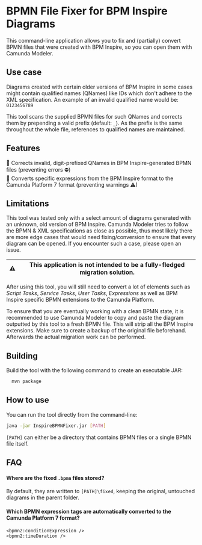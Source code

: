 # BPMN File Fixer for BPM Inspire Diagrams

This command-line application allows you to fix and (partially) convert BPMN files that were created with BPM Inspire, so you can open them with Camunda Modeler.

## Use case

Diagrams created with certain older versions of BPM Inspire in some cases might contain qualified names (QNames) like IDs which don't adhere to the XML specification. An example of an invalid qualified name would be: `0123456789`

This tool scans the supplied BPMN files for such QNames and corrects them by prepending a valid prefix (default: `_`). As the prefix is the same throughout the whole file, references to qualified names are maintained.

## Features

🔧 Corrects invalid, digit-prefixed QNames in BPM Inspire-generated BPMN files (preventing errors ⛔) \
🔧 Converts specific expressions from the BPM Inspire format to the Camunda Platform 7 format (preventing warnings ⚠)

## Limitations

This tool was tested only with a select amount of diagrams generated with an unknown, old version of BPM Inspire. Camunda Modeler tries to follow the BPMN & XML specifications as close as possible, thus most likely there are more edge cases that would need fixing/conversion to ensure that every diagram can be opened. If you encounter such a case, please open an issue.

| ⚠ | This application is not intended to be a fully-fledged migration solution. |
|--|--|

After using this tool, you will still need to convert a lot of elements such as *Script Tasks*, *Service Tasks*, *User Tasks*, *Expressions* as well as BPM Inspire specific BPMN extensions to the Camunda Platform.

To ensure that you are eventually working with a clean BPMN state, it is recommended to use Camunda Modeler to copy and paste the diagram outputted by this tool to a fresh BPMN file. This will strip all the BPM Inspire extensions. Make sure to create a backup of the original file beforehand. Afterwards the actual migration work can be performed.

## Building

Build the tool with the following command to create an executable JAR:

```bash
  mvn package
```
## How to use

You can run the tool directly from the command-line:

```bash
java -jar InspireBPMNFixer.jar [PATH]
```

`[PATH]` can either be a directory that contains BPMN files or a single BPMN file itself.
## FAQ

#### Where are the fixed `.bpmn` files stored?

By default, they are written to `[PATH]\fixed`, keeping the original, untouched diagrams in the parent folder.

#### Which BPMN expression tags are automatically converted to the Camunda Platform 7 format?

`<bpmn2:conditionExpression />`\
`<bpmn2:timeDuration />`